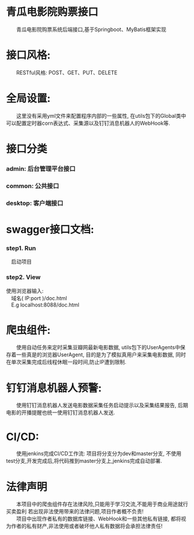 # 青瓜电影院购票接口
&emsp;&emsp;青瓜电影院购票系统后端接口,基于Springboot、MyBatis框架实现

# 接口风格:
&emsp;&emsp;RESTful风格: POST、GET、PUT、DELETE

# 全局设置:
&emsp;&emsp;这里没有采用yml文件来配置程序内部的一些属性,
在utils包下的Global类中可以配置定时器corn表达式、采集源以及钉钉消息机器人的WebHook等.

# 接口分类
### admin: 后台管理平台接口
### common: 公共接口
### desktop: 客户端接口

# swagger接口文档:

### step1. Run
&emsp;启动项目

### step2. View
使用浏览器输入:<br>
&emsp;域名( IP:port )/doc.html<br>
&emsp;E.g localhost:8088/doc.html

# 爬虫组件:
&emsp;&emsp;使用自动任务来定时采集豆瓣网最新电影数据,
utils包下的UserAgents中保存着一些真是的浏览器UserAgent,
目的是为了模拟真用户来采集电影数据,
同时在单次采集完成后线程休眠一段时间,防止IP遭到限制.

# 钉钉消息机器人预警:
&emsp;&emsp;使用钉钉消息机器人发送电影数据采集任务启动提示以及采集结果报告,
后期电影的开播提醒也统一使用钉钉消息机器人发送.

# CI/CD:
&emsp;&emsp;使用jenkins完成CI/CD工作流: 项目将分支分为dev和master分支,
不使用test分支,开发完成后,将代码推到master分支上,jenkins完成自动部署.

# 法律声明
&emsp;&emsp;本项目中的爬虫组件存在法律风险,只能用于学习交流,不能用于商业用途就行买卖盈利
若出现非法使用带来的法律问题,项目作者概不负责!<br>
&emsp;&emsp;项目中出现作者私有的数据库链接、WebHook和一些其他私有链接,
都将视为作者的私有财产,非法使用或者破坏他人私有数据将会承担法律责任!
